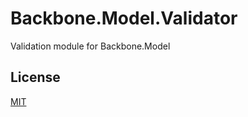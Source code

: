 # Backbone.Model.Validator

Validation module for Backbone.Model

## License

[MIT]


[MIT]: http://opensource.org/licenses/MIT
